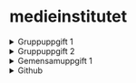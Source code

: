 # medieinstitutet

<details>
<summary>
Gruppuppgift 1
</summary>
Projektet ska innehålla:

2 html filer som är länkade till varandra.
1 CSS 

- Företagsnamn
- Beskriver vad ni har för tjänster
- Prislista
- En bild på var och en i gruppen

Bonus:
- Kontaktformulär
- Text om vardera medlem
- Minst en commit per person i gruppen
</details>
<details>
<summary>
Gruppuppgift 2
</summary>

Projektet ska innehålla (utöver Gruppuppgift 2):

- 1 Javascript fil

Projektet ska ha följande:

- Lägg till en knapp som ändrar bakgrundsfärgen på sidan. 
- Lägg till en enkel klocka som visar aktuell tid med hjälp av JavaScript. Ta hjälp av Date-objektet i Javascript.

Bonus: 
- Lägg till validering av kontaktformuläret med JavaScript så att fälten måste fyllas i korrekt innan det kan skickas. Validera att fälten är ifyllda.
- Lägg till en "räkneverktyg"-funktion där användaren kan ange två tal och få summan visad på sidan.
</details>
<details>
<summary>
Gemensamuppgift 1
</summary>

### Uppgift:

Bygg en sida som visar en lista med djurbilder och fakta.

### Funktionalitet:

- Hämta en array med djurobjekt i JavaScript (bild, namn, ålder, etc)
- Loopa arrayen och skapa HTML-element för varje djur
- Lägg till elementen i DOM:en
- Lägg till en click-lyssnare på varje djur
- När ett djur klickas, visa dennes fakta i en sidebar
### Tekniker:

#### HTML:

Main för innehåll
- Section för djurlistan
- Aside för sidebar

#### CSS:

- Stila sidan med flexbox eller CSS grid
- Style för aktivt djur

#### JavaScript:

- Array med djurobjekt
- for-loop för att skapa HTML-element
- appendChild för att lägga till i DOM
- addEventListener för klick
- innerHTML eller textContent för att uppdatera sidebar
- Detta övar på att kombinera de olika teknikerna och skapa en interaktiv sida med dynamiskt innehåll. 

Börja med att planera uppdelningen och flödet.
</details>

<details>
<summary>
Github
</summary>

# Github:

Inne på erat repository så finns det Settings. Där inne klickar ni på Collaborators och bjuder in er gruppmedlem så den kan se er kod.

Bjud gärna in mig på användarnamn: Akdr

För att klona en annans repo:
- Använd github desktop
- Klicka på Add -> Clone Repository
- Ta länken  via "Code" på github.com
- Klistra in i URL rutan i Github Desktop
- Byt namn på mappen i Path till medieinstutitet-grupp

![Steg 1](steg1.png)
![Steg 2](steg2-2.png)
![Steg 3](steg3.png)
</details>
